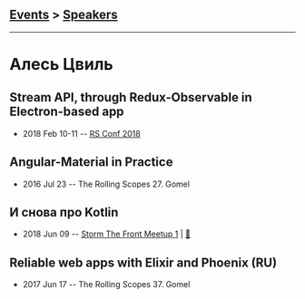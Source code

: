 ## [Events](../README.md) > [Speakers](../speakers.md)
---

# Алесь Цвиль

## Stream API, through Redux-Observable in Electron-based app
- 2018 Feb 10-11 -- [RS Conf 2018](https://youtu.be/57m27q_xE68)    
## Angular-Material in Practice
- 2016 Jul 23 -- The Rolling Scopes 27. Gomel    
## И снова про Kotlin
- 2018 Jun 09 -- [Storm The Front Meetup 1](https://www.youtube.com/watch?v=XY2Mh1PVu8k)  | [:notebook:](http://slides.com/diodredd/deck-19-20#/)  
## Reliable web apps with Elixir and Phoenix (RU)
- 2017 Jun 17 -- The Rolling Scopes 37. Gomel    
